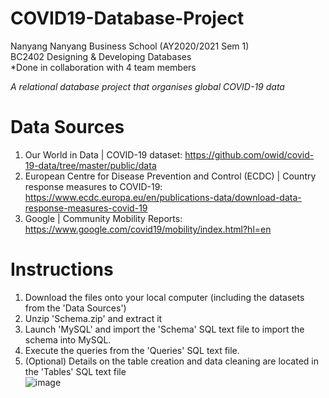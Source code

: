 # COVID19-Database-Project  
Nanyang Nanyang Business School (AY2020/2021 Sem 1)  
BC2402 Designing & Developing Databases  
*Done in collaboration with 4 team members  

*A relational database project that organises global COVID-19 data* 
# Data Sources
1. Our World in Data | COVID-19 dataset: https://github.com/owid/covid-19-data/tree/master/public/data  
2. European Centre for Disease Prevention and Control (ECDC) | Country response measures to COVID-19: https://www.ecdc.europa.eu/en/publications-data/download-data-response-measures-covid-19  
3. Google | Community Mobility Reports: https://www.google.com/covid19/mobility/index.html?hl=en
# Instructions
1. Download the files onto your local computer (including the datasets from the 'Data Sources')
2. Unzip 'Schema.zip' and extract it 
3. Launch 'MySQL' and import the 'Schema' SQL text file to import the schema into MySQL.  
5. Execute the queries from the 'Queries' SQL text file.  
6. (Optional) Details on the table creation and data cleaning are located in the 'Tables' SQL text file  
![image](https://user-images.githubusercontent.com/95431544/150506286-9c1f6fe8-8665-49b2-bbe7-a0894a267431.png)
